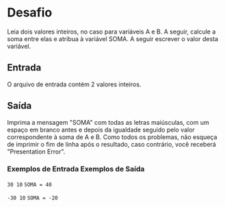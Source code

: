 # Desafio
Leia dois valores inteiros, no caso para variáveis A e B. A seguir, calcule a soma entre elas e atribua à variável SOMA. A seguir escrever o valor desta variável.

## Entrada
O arquivo de entrada contém 2 valores inteiros.

## Saída
Imprima a mensagem "SOMA" com todas as letras maiúsculas, com um espaço em branco antes e depois da igualdade seguido pelo valor correspondente à soma de A e B. Como todos os problemas, não esqueça de imprimir o fim de linha após o resultado, caso contrário, você receberá "Presentation Error".

### Exemplos de Entrada	Exemplos de Saída

``
30
10
``
``SOMA = 40``

``
-30
10
``
``SOMA = -20``
